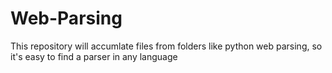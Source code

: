 # Web-Parsing
This repository will accumlate files from folders like python web parsing, so it's easy to find a parser in any language
